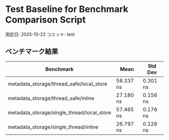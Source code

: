 # Test Baseline for Benchmark Comparison Script

測定日: 2025-10-22
コミット: test

## ベンチマーク結果

| Benchmark | Mean | Std Dev |
|-----------|------|---------|
| metadata_storage/thread_safe/local_store | 58.337 ns | 0.301 ns |
| metadata_storage/thread_safe/inline | 27.180 ns | 0.156 ns |
| metadata_storage/single_thread/local_store | 57.465 ns | 0.176 ns |
| metadata_storage/single_thread/inline | 26.797 ns | 0.128 ns |
